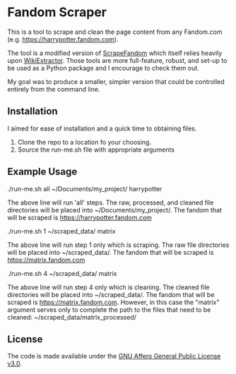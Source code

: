 # Fandom Scraper

This is a tool to scrape and clean the page content from any Fandom.com (e.g. https://harrypotter.fandom.com).

The tool is a modified version of [ScrapeFandom](https://github.com/JOHW85/ScrapeFandom/tree/main) which itself relies heavily upon [WikiExtractor](https://github.com/JOHW85/wikiextractor/tree/master). Those tools are more full-feature, robust, and set-up to be used as a Python package and I encourage to check them out.

My goal was to produce a smaller, simpler version that could be controlled entirely from the command line.

## Installation

I aimed for ease of installation and a quick time to obtaining files.

1. Clone the repo to a location fo your choosing.
2. Source the run-me.sh file with appropriate arguments

## Example Usage

./run-me.sh all ~/Documents/my_project/ harrypotter

The above line will run 'all' steps.  The raw, processed, and cleaned file directories will be placed into ~/Documents/my_project/.
The fandom that will be scraped is https://harrypotter.fandom.com

./run-me.sh 1 ~/scraped_data/ matrix

The above line will run step 1 only which is scraping.  The raw file directories will be placed into ~/scraped_data/.
The fandom that will be scraped is https://matrix.fandom.com

./run-me.sh 4 ~/scraped_data/ matrix

The above line will run step 4 only which is cleaning.  The cleaned file directories will be placed into ~/scraped_data/.
The fandom that will be scraped is https://matrix.fandom.com.  However, in this case the "matrix" argument serves only to complete the path to the files that need to be cleaned: ~/scraped_data/matrix_processed/  

## License
The code is made available under the [GNU Affero General Public License v3.0](LICENSE).